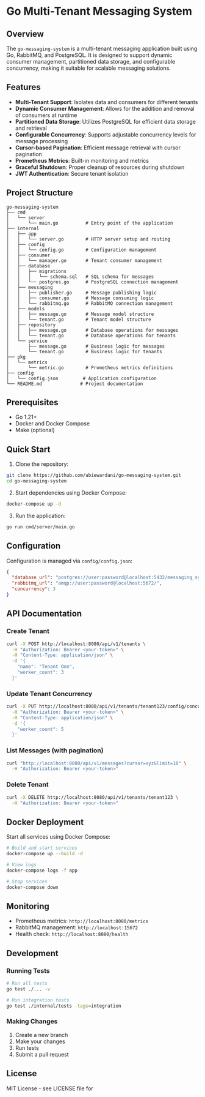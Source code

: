 # Go Multi-Tenant Messaging System

## Overview
The `go-messaging-system` is a multi-tenant messaging application built using Go, RabbitMQ, and PostgreSQL. It is designed to support dynamic consumer management, partitioned data storage, and configurable concurrency, making it suitable for scalable messaging solutions.

## Features
- **Multi-Tenant Support**: Isolates data and consumers for different tenants
- **Dynamic Consumer Management**: Allows for the addition and removal of consumers at runtime
- **Partitioned Data Storage**: Utilizes PostgreSQL for efficient data storage and retrieval
- **Configurable Concurrency**: Supports adjustable concurrency levels for message processing
- **Cursor-based Pagination**: Efficient message retrieval with cursor pagination
- **Prometheus Metrics**: Built-in monitoring and metrics
- **Graceful Shutdown**: Proper cleanup of resources during shutdown
- **JWT Authentication**: Secure tenant isolation

## Project Structure
```
go-messaging-system
├── cmd
│   └── server
│       └── main.go          # Entry point of the application
├── internal
│   ├── app
│   │   └── server.go        # HTTP server setup and routing
│   ├── config
│   │   └── config.go        # Configuration management
│   ├── consumer
│   │   └── manager.go       # Tenant consumer management
│   ├── database
│   │   ├── migrations
│   │   │   └── schema.sql   # SQL schema for messages
│   │   └── postgres.go      # PostgreSQL connection management
│   ├── messaging
│   │   ├── publisher.go     # Message publishing logic
│   │   ├── consumer.go      # Message consuming logic
│   │   └── rabbitmq.go      # RabbitMQ connection management
│   ├── models
│   │   ├── message.go       # Message model structure
│   │   └── tenant.go        # Tenant model structure
│   ├── repository
│   │   ├── message.go       # Database operations for messages
│   │   └── tenant.go        # Database operations for tenants
│   └── service
│       ├── message.go       # Business logic for messages
│       └── tenant.go        # Business logic for tenants
├── pkg
│   └── metrics
│       └── metric.go        # Prometheus metrics definitions
├── config
│   └── config.json         # Application configuration
└── README.md              # Project documentation
```

## Prerequisites
- Go 1.21+
- Docker and Docker Compose
- Make (optional)

## Quick Start

1. Clone the repository:
```bash
git clone https://github.com/abiewardani/go-messaging-system.git
cd go-messaging-system
```

2. Start dependencies using Docker Compose:
```bash
docker-compose up -d
```

3. Run the application:
```bash
go run cmd/server/main.go
```

## Configuration

Configuration is managed via `config/config.json`:

```json
{
  "database_url": "postgres://user:password@localhost:5432/messaging_system?sslmode=disable",
  "rabbitmq_url": "amqp://user:password@localhost:5672/",
  "concurrency": 3
}
```

## API Documentation

### Create Tenant
```bash
curl -X POST http://localhost:8080/api/v1/tenants \
  -H "Authorization: Bearer <your-token>" \
  -H "Content-Type: application/json" \
  -d '{
    "name": "Tenant One",
    "worker_count": 3
  }'
```

### Update Tenant Concurrency
```bash
curl -X PUT http://localhost:8080/api/v1/tenants/tenant123/config/concurrency \
  -H "Authorization: Bearer <your-token>" \
  -H "Content-Type: application/json" \
  -d '{
    "worker_count": 5
  }'
```

### List Messages (with pagination)
```bash
curl "http://localhost:8080/api/v1/messages?cursor=xyz&limit=10" \
  -H "Authorization: Bearer <your-token>"
```

### Delete Tenant
```bash
curl -X DELETE http://localhost:8080/api/v1/tenants/tenant123 \
  -H "Authorization: Bearer <your-token>"
```

## Docker Deployment

Start all services using Docker Compose:
```bash
# Build and start services
docker-compose up --build -d

# View logs
docker-compose logs -f app

# Stop services
docker-compose down
```

## Monitoring

- Prometheus metrics: `http://localhost:8080/metrics`
- RabbitMQ management: `http://localhost:15672`
- Health check: `http://localhost:8080/health`

## Development

### Running Tests
```bash
# Run all tests
go test ./... -v

# Run integration tests
go test ./internal/tests -tags=integration
```

### Making Changes
1. Create a new branch
2. Make your changes
3. Run tests
4. Submit a pull request

## License
MIT License - see LICENSE file for